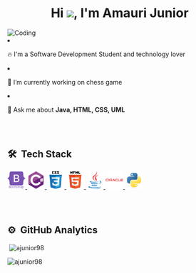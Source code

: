 <h1 align="center">Hi <img src="https://raw.githubusercontent.com/kaueMarques/kaueMarques/master/hi.gif" width="30px">, I'm Amauri Junior</h1>
<img align="rigth" alt="Coding" width"50" height"50" src="https://media-exp1.licdn.com/dms/image/C4E22AQH4chJqro4GcA/feedshare-shrink_2048_1536/0/1641832410871?e=2147483647&v=beta&t=vVZyDtZY9l0rqXas0vlEe8BTDnfdjyL-Adn2u1zaMy8"
     
- 🔥 I'm a Software Development Student and technology lover 

- 🔭 I’m currently working on chess game

- 💬 Ask me about **Java, HTML, CSS, UML**

<br><br>

## 🛠 &nbsp;Tech Stack
<p align="left"> <a href="https://getbootstrap.com" target="_blank" rel="noreferrer"> <img src="https://raw.githubusercontent.com/devicons/devicon/master/icons/bootstrap/bootstrap-plain-wordmark.svg" alt="bootstrap" width="40" height="40"/> </a> <a href="https://www.w3schools.com/cs/" target="_blank" rel="noreferrer"> <img src="https://raw.githubusercontent.com/devicons/devicon/master/icons/csharp/csharp-original.svg" alt="csharp" width="40" height="40"/> </a> <a href="https://www.w3schools.com/css/" target="_blank" rel="noreferrer"> <img src="https://raw.githubusercontent.com/devicons/devicon/master/icons/css3/css3-original-wordmark.svg" alt="css3" width="40" height="40"/> </a> <a href="https://www.w3.org/html/" target="_blank" rel="noreferrer"> <img src="https://raw.githubusercontent.com/devicons/devicon/master/icons/html5/html5-original-wordmark.svg" alt="html5" width="40" height="40"/> </a> <a href="https://www.java.com" target="_blank" rel="noreferrer"> <img src="https://raw.githubusercontent.com/devicons/devicon/master/icons/java/java-original.svg" alt="java" width="40" height="40"/> </a> <a href="https://www.oracle.com/" target="_blank" rel="noreferrer"> <img src="https://raw.githubusercontent.com/devicons/devicon/master/icons/oracle/oracle-original.svg" alt="oracle" width="40" height="40"/> </a> <a href="https://www.python.org" target="_blank" rel="noreferrer"> <img src="https://raw.githubusercontent.com/devicons/devicon/master/icons/python/python-original.svg" alt="python" width="40" height="40"/> </a> </p>
<br><br>

## ⚙️ &nbsp;GitHub Analytics

<p align="left">
<p>&nbsp;<img align="center" src="https://github-readme-stats.vercel.app/api?username=ajunior98&show_icons=true&locale=en" alt="ajunior98" /></p>
<p><img align="left" src="https://github-readme-stats.vercel.app/api/top-langs?username=ajunior98&show_icons=true&locale=en&layout=compact" alt="ajunior98" /></p>
</p>

<br><br>

